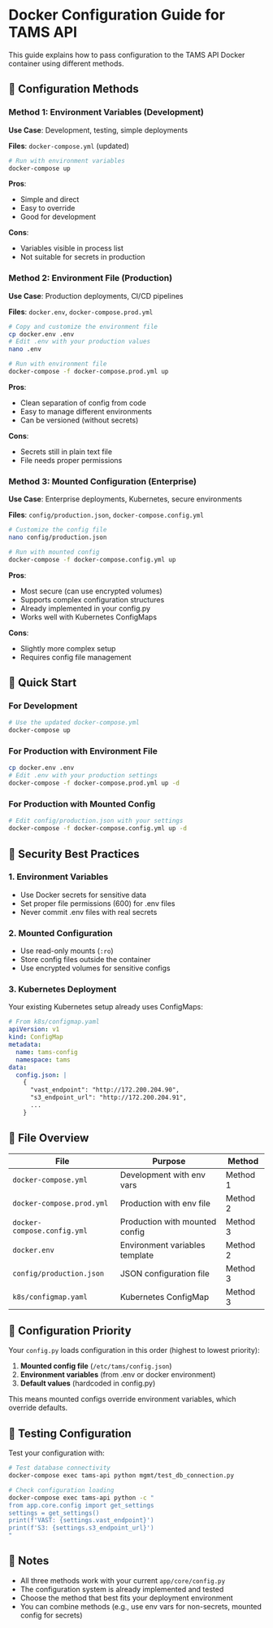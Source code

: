 # Docker Configuration Guide for TAMS API

This guide explains how to pass configuration to the TAMS API Docker container using different methods.

## 🔧 Configuration Methods

### Method 1: Environment Variables (Development)

**Use Case**: Development, testing, simple deployments

**Files**: `docker-compose.yml` (updated)

```bash
# Run with environment variables
docker-compose up
```

**Pros**:
- Simple and direct
- Easy to override
- Good for development

**Cons**:
- Variables visible in process list
- Not suitable for secrets in production

### Method 2: Environment File (Production)

**Use Case**: Production deployments, CI/CD pipelines

**Files**: `docker.env`, `docker-compose.prod.yml`

```bash
# Copy and customize the environment file
cp docker.env .env
# Edit .env with your production values
nano .env

# Run with environment file
docker-compose -f docker-compose.prod.yml up
```

**Pros**:
- Clean separation of config from code
- Easy to manage different environments
- Can be versioned (without secrets)

**Cons**:
- Secrets still in plain text file
- File needs proper permissions

### Method 3: Mounted Configuration (Enterprise)

**Use Case**: Enterprise deployments, Kubernetes, secure environments

**Files**: `config/production.json`, `docker-compose.config.yml`

```bash
# Customize the config file
nano config/production.json

# Run with mounted config
docker-compose -f docker-compose.config.yml up
```

**Pros**:
- Most secure (can use encrypted volumes)
- Supports complex configuration structures
- Already implemented in your config.py
- Works well with Kubernetes ConfigMaps

**Cons**:
- Slightly more complex setup
- Requires config file management

## 🚀 Quick Start

### For Development
```bash
# Use the updated docker-compose.yml
docker-compose up
```

### For Production with Environment File
```bash
cp docker.env .env
# Edit .env with your production settings
docker-compose -f docker-compose.prod.yml up -d
```

### For Production with Mounted Config
```bash
# Edit config/production.json with your settings
docker-compose -f docker-compose.config.yml up -d
```

## 🔐 Security Best Practices

### 1. Environment Variables
- Use Docker secrets for sensitive data
- Set proper file permissions (600) for .env files
- Never commit .env files with real secrets

### 2. Mounted Configuration
- Use read-only mounts (`:ro`)
- Store config files outside the container
- Use encrypted volumes for sensitive configs

### 3. Kubernetes Deployment
Your existing Kubernetes setup already uses ConfigMaps:
```yaml
# From k8s/configmap.yaml
apiVersion: v1
kind: ConfigMap
metadata:
  name: tams-config
  namespace: tams
data:
  config.json: |
    {
      "vast_endpoint": "http://172.200.204.90",
      "s3_endpoint_url": "http://172.200.204.91",
      ...
    }
```

## 📁 File Overview

| File | Purpose | Method |
|------|---------|---------|
| `docker-compose.yml` | Development with env vars | Method 1 |
| `docker-compose.prod.yml` | Production with env file | Method 2 |
| `docker-compose.config.yml` | Production with mounted config | Method 3 |
| `docker.env` | Environment variables template | Method 2 |
| `config/production.json` | JSON configuration file | Method 3 |
| `k8s/configmap.yaml` | Kubernetes ConfigMap | Method 3 |

## 🔄 Configuration Priority

Your `config.py` loads configuration in this order (highest to lowest priority):

1. **Mounted config file** (`/etc/tams/config.json`)
2. **Environment variables** (from .env or docker environment)
3. **Default values** (hardcoded in config.py)

This means mounted configs override environment variables, which override defaults.

## 🧪 Testing Configuration

Test your configuration with:
```bash
# Test database connectivity
docker-compose exec tams-api python mgmt/test_db_connection.py

# Check configuration loading
docker-compose exec tams-api python -c "
from app.core.config import get_settings
settings = get_settings()
print(f'VAST: {settings.vast_endpoint}')
print(f'S3: {settings.s3_endpoint_url}')
"
```

## 📝 Notes

- All three methods work with your current `app/core/config.py`
- The configuration system is already implemented and tested
- Choose the method that best fits your deployment environment
- You can combine methods (e.g., use env vars for non-secrets, mounted config for secrets)
